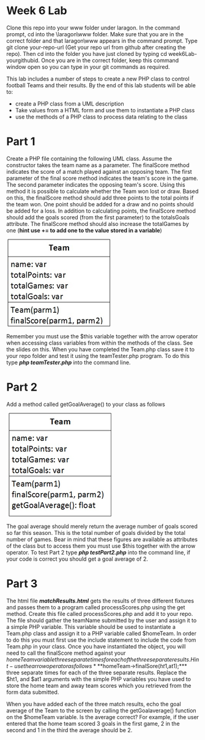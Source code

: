 # Week 6 Lab

Clone this repo into your www folder under laragon. In the command prompt, cd into the \laragon\www folder. Make sure that you are in the correct folder and that laragon\www appears in the command prompt. Type git clone your-repo-url (Get your repo url from github after creating the repo). Then cd into the folder you have just cloned by typing cd week6Lab-yourgithubid. Once you are in the correct folder, keep this command window open so you can type in your git commands as required.

This lab includes a number of steps to create a new PHP class to control football Teams and their results. By the end of this lab students will be able to:

- create a PHP class from a UML description
- Take values from a HTML form and use them to instantiate a PHP class
- use the methods of a PHP class to process data relating to the class

# Part 1

Create a PHP file containing the following UML class. Assume the constructor takes the team name as a parameter. The finalScore method indicates the score of a match played against an opposing team. The first parameter of the final score method indicates the team's score in the game. The second parameter indicates the opposing team's score. Using this method it is possible to calculate whether the Team won lost or draw. Based on this, the finalScore method should add three points to the total points if the team won. One point should be added for a draw and no points should be added for a loss. In addition to calculating points, the finalScore method should add the goals scored (from the first parameter) to the totalsGoals attribute. The finalScore method should also increase the totalGames by one (**hint use += to add one to the value stored in a variable**)

![A UML description of Team.php class](./TeamUML.jpg)

Remember you must use the $this variable together with the arrow operator when accessing class variables from within the methods of the class. See the slides on this.
When you have completed the Team.php class save it to your repo folder and test it using the teamTester.php program. To do this type ***php teamTester.php*** into the command line.

# Part 2

Add a method called getGoalAverage() to your class as follows

![A UML description of a Team class with a getGoalAverage function](./TeamUMLwithGoalAverage.jpg)

The goal average should merely return the average number of goals scored so far this season. This is the total number of goals divided by the total number of games. Bear in mind that these figures are available as attributes of the class but to access them you must use $this together with the arrow operator.  To test Part 2 type ***php testPart2.php*** into the command line, if your code is correct you should get a goal average of 2.

# Part 3

The html file ***matchResults.html*** gets the results of three different fixtures and passes them to a program called processScores.php using the get method. Create this file called processScores.php and add it to your repo. The file should gather the teamName submitted by the user and assign it to a simple PHP variable. This variable should be used to instantiate a Team.php class and assign it to a PHP variable called $homeTeam. In order to do this you must first use the include statement to include the code from Team.php in your class. Once you have instantiated the object, you will need to call the finalScore method against your $homeTeam variable three separate times for each of the three separate results. Hint - use the arrow operator as follows ***$homeTeam->finalSore($ht1,$at1);*** three separate times for each of the three separate results. Replace the $ht1, and $at1 arguments with the simple PHP variables you have used to store the home team and away team scores which you retrieved from the form data submitted.

When you have added each of the three match results, echo the goal average of the Team to the screen by calling the getGoalaverage() function on the $homeTeam variable. Is the average correct? For example, if the user entered that the home team scored 3 goals in the first game, 2 in the second and 1 in the third the average should be 2. 





